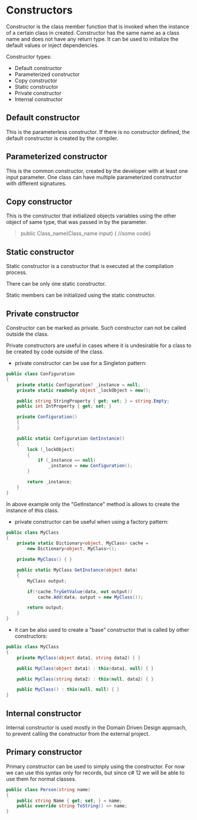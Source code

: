 # Constructors

Constructor is the class member function that is invoked when the instance of a certain class in created. 
Constructor has the same name as a class name and does not have any return type.
It can be used to initialize the default values or inject dependencies. 

Constructor types:
- Default constructor
- Parameterized constructor
- Copy constructor
- Static constructor
- Private constructor
- Internal constructor
  
## Default constructor

This is the parameterless constructor. If there is no constructor defined, the default constructor is created by the compiler. 

## Parameterized constructor

This is the common constructor, created by the developer with at least one input parameter. One class can have multiple parameterized constructor with different signatures.

## Copy constructor

This is the constructor that initialized objects variables using the other object of same type, that was passed in by the parameter. 

> public Class_name(Class_name input) { //some code}

## Static constructor

Static constructor is a constructor that is executed at the compilation process.

There can be only one static constructor.

Static members can be initialized using the static constructor.

## Private constructor

Constructor can be marked as private. Such constructor can not be called outside the class. 

Private constructors are useful in cases where it is undesirable for a class to be created by code outside of the class.

- private constructor can be use for a Singleton pattern:

```csharp
public class Configuration
{
	private static Configuration? _instance = null;
	private static readonly object _lockObject = new();

	public string StringProperty { get; set; } = string.Empty;
	public int IntProperty { get; set; }

	private Configuration()
	{
	}

	public static Configuration GetInstance()
	{
		lock (_lockObject)
		{
			if (_instance == null)
				_instance = new Configuration();
		}

		return _instance;
	}
}
```

In above example only the "GetInstance" method is allows to create the instance of this class.

- private constructor can be useful when using a factory pattern:

```csharp
public class MyClass
{ 
    private static Dictionary<object, MyClass> cache = 
        new Dictionary<object, MyClass>();

    private MyClass() { }

    public static MyClass GetInstance(object data)
    {
        MyClass output;

        if(!cache.TryGetValue(data, out output)) 
            cache.Add(data, output = new MyClass());

        return output;           
    }
}
```

- it can be also used to create a "base" constructor that is called by other constructors:

```csharp
public class MyClass
{
    private MyClass(object data1, string data2) { }

    public MyClass(object data1) : this(data1, null) { }

    public MyClass(string data2) : this(null, data2) { }

    public MyClass() : this(null, null) { }
}
```

## Internal constructor 

Internal constructor is used mostly in the Domain Driven Design approach, to prevent calling the constructor from the external project.

## Primary constructor 

Primary constructor can be used to simply using the constructor. For now we can use this syntax only for records, but since c# 12 we will be able to use them
for normal classes.

```csharp
public class Person(string name)
{
    public string Name { get; set; } = name;
    public override string ToString() => name;
}
```
